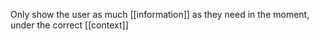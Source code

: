 Only show the user as much [[information]] as they need in the moment, under the correct [[context]]